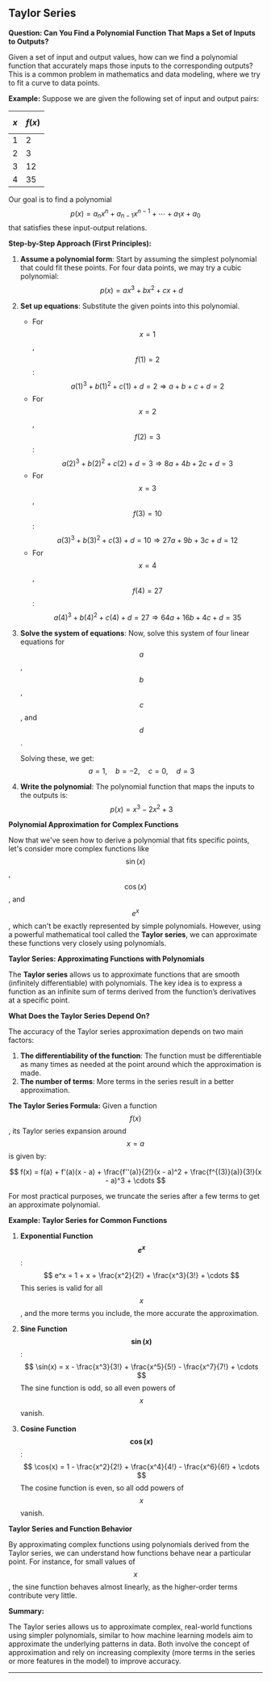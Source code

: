 ## Taylor Series

**Question: Can You Find a Polynomial Function That Maps a Set of Inputs to Outputs?**

Given a set of input and output values, how can we find a polynomial function that accurately maps those inputs to the corresponding outputs? This is a common problem in mathematics and data modeling, where we try to fit a curve to data points.

**Example:**
Suppose we are given the following set of input and output pairs:

| $$x$$ | $$f(x)$$ |
|------|---------|
| 1    | 2       |
| 2    | 3       |
| 3    | 12      |
| 4    | 35      |

Our goal is to find a polynomial $$ p(x) = a_nx^n + a_{n-1}x^{n-1} + \cdots + a_1x + a_0 $$ that satisfies these input-output relations.

**Step-by-Step Approach (First Principles):**
1. **Assume a polynomial form**: Start by assuming the simplest polynomial that could fit these points. For four data points, we may try a cubic polynomial:
   $$
   p(x) = ax^3 + bx^2 + cx + d
   $$

2. **Set up equations**: Substitute the given points into this polynomial.

   - For $$ x = 1 $$, $$ f(1) = 2 $$:
     $$
     a(1)^3 + b(1)^2 + c(1) + d = 2
     \Rightarrow a + b + c + d = 2
     $$
   - For $$ x = 2 $$, $$ f(2) = 3 $$:
     $$
     a(2)^3 + b(2)^2 + c(2) + d = 3
     \Rightarrow 8a + 4b + 2c + d = 3
     $$
   - For $$ x = 3 $$, $$ f(3) = 10 $$:
     $$
     a(3)^3 + b(3)^2 + c(3) + d = 10
     \Rightarrow 27a + 9b + 3c + d = 12
     $$
   - For $$ x = 4 $$, $$ f(4) = 27 $$:
     $$
     a(4)^3 + b(4)^2 + c(4) + d = 27
     \Rightarrow 64a + 16b + 4c + d = 35
     $$

3. **Solve the system of equations**: Now, solve this system of four linear equations for $$ a $$, $$ b $$, $$ c $$, and $$ d $$.

   Solving these, we get:
   $$ 
   a = 1, \quad b = -2, \quad c = 0, \quad d = 3
   $$

4. **Write the polynomial**: The polynomial function that maps the inputs to the outputs is:
   $$
   p(x) = x^3 - 2x^2 + 3
   $$

**Polynomial Approximation for Complex Functions**

Now that we've seen how to derive a polynomial that fits specific points, let's consider more complex functions like $$ \sin(x) $$, $$ \cos(x) $$, and $$ e^x $$, which can't be exactly represented by simple polynomials. However, using a powerful mathematical tool called the **Taylor series**, we can approximate these functions very closely using polynomials.

**Taylor Series: Approximating Functions with Polynomials**

The **Taylor series** allows us to approximate functions that are smooth (infinitely differentiable) with polynomials. The key idea is to express a function as an infinite sum of terms derived from the function’s derivatives at a specific point.

**What Does the Taylor Series Depend On?**

The accuracy of the Taylor series approximation depends on two main factors:
1. **The differentiability of the function**: The function must be differentiable as many times as needed at the point around which the approximation is made.
2. **The number of terms**: More terms in the series result in a better approximation.

**The Taylor Series Formula:**
Given a function $$ f(x) $$, its Taylor series expansion around $$ x = a $$ is given by:

$$
f(x) = f(a) + f'(a)(x - a) + \frac{f''(a)}{2!}(x - a)^2 + \frac{f^{(3)}(a)}{3!}(x - a)^3 + \cdots
$$

For most practical purposes, we truncate the series after a few terms to get an approximate polynomial.

**Example: Taylor Series for Common Functions**

1. **Exponential Function $$ e^x $$**:
   $$
   e^x = 1 + x + \frac{x^2}{2!} + \frac{x^3}{3!} + \cdots
   $$
   This series is valid for all $$ x $$, and the more terms you include, the more accurate the approximation.

2. **Sine Function $$ \sin(x) $$**:
   $$
   \sin(x) = x - \frac{x^3}{3!} + \frac{x^5}{5!} - \frac{x^7}{7!} + \cdots
   $$
   The sine function is odd, so all even powers of $$ x $$ vanish.

3. **Cosine Function $$ \cos(x) $$**:
   $$
   \cos(x) = 1 - \frac{x^2}{2!} + \frac{x^4}{4!} - \frac{x^6}{6!} + \cdots
   $$
   The cosine function is even, so all odd powers of $$ x $$ vanish.

**Taylor Series and Function Behavior**

By approximating complex functions using polynomials derived from the Taylor series, we can understand how functions behave near a particular point. For instance, for small values of $$ x $$, the sine function behaves almost linearly, as the higher-order terms contribute very little.

**Summary:**

The Taylor series allows us to approximate complex, real-world functions using simpler polynomials, similar to how machine learning models aim to approximate the underlying patterns in data. Both involve the concept of approximation and rely on increasing complexity (more terms in the series or more features in the model) to improve accuracy.

---
